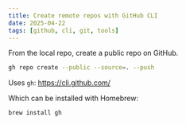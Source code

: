 ```yaml
---
title: Create remote repos with GitHub CLI
date: 2025-04-22
tags: [github, cli, git, tools]
---
```


From the local repo, create a public repo on GitHub.

```sh
gh repo create --public --source=. --push
```

Uses `gh`: https://cli.github.com/

Which can be installed with Homebrew:
```sh
brew install gh
```